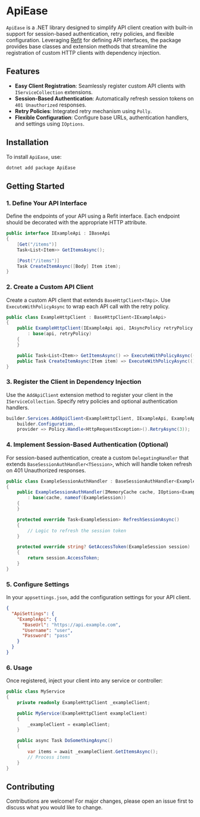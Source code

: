 # ApiEase

`ApiEase` is a .NET library designed to simplify API client creation with built-in support for session-based authentication, retry policies, and flexible configuration. Leveraging [Refit](https://github.com/reactiveui/refit) for defining API interfaces, the package provides base classes and extension methods that streamline the registration of custom HTTP clients with dependency injection.

## Features

- **Easy Client Registration**: Seamlessly register custom API clients with `IServiceCollection` extensions.
- **Session-Based Authentication**: Automatically refresh session tokens on `401 Unauthorized` responses.
- **Retry Policies**: Integrated retry mechanism using `Polly`.
- **Flexible Configuration**: Configure base URLs, authentication handlers, and settings using `IOptions`.

## Installation

To install `ApiEase`, use:

```bash
dotnet add package ApiEase
```

## Getting Started

### 1. Define Your API Interface
Define the endpoints of your API using a Refit interface. Each endpoint should be decorated with the appropriate HTTP attribute.

```csharp
public interface IExampleApi : IBaseApi
{
    [Get("/items")]
    Task<List<Item>> GetItemsAsync();

    [Post("/items")]
    Task CreateItemAsync([Body] Item item);
}
```

### 2. Create a Custom API Client
Create a custom API client that extends `BaseHttpClient<TApi>`. Use `ExecuteWithPolicyAsync` to wrap each API call with the retry policy.
```csharp
public class ExampleHttpClient : BaseHttpClient<IExampleApi>
{
    public ExampleHttpClient(IExampleApi api, IAsyncPolicy retryPolicy = null)
        : base(api, retryPolicy)
    {
    }

    public Task<List<Item>> GetItemsAsync() => ExecuteWithPolicyAsync(() => Api.GetItemsAsync());
    public Task CreateItemAsync(Item item) => ExecuteWithPolicyAsync(() => Api.CreateItemAsync(item));
}
```

### 3. Register the Client in Dependency Injection
Use the `AddApiClient` extension method to register your client in the `IServiceCollection`. Specify retry policies and optional authentication handlers.
```csharp
builder.Services.AddApiClient<ExampleHttpClient, IExampleApi, ExampleApiSettings>(
    builder.Configuration,
    provider => Policy.Handle<HttpRequestException>().RetryAsync(3));
```

### 4. Implement Session-Based Authentication (Optional)
For session-based authentication, create a custom `DelegatingHandler` that extends `BaseSessionAuthHandler<TSession>`, which will handle token refresh on 401 Unauthorized responses.
```csharp
public class ExampleSessionAuthHandler : BaseSessionAuthHandler<ExampleSession>
{
    public ExampleSessionAuthHandler(IMemoryCache cache, IOptions<ExampleApiSettings> settings) 
        : base(cache, nameof(ExampleSession))
    {
    }

    protected override Task<ExampleSession> RefreshSessionAsync()
    {
        // Logic to refresh the session token
    }

    protected override string? GetAccessToken(ExampleSession session)
    {
        return session.AccessToken;
    }
}
```

### 5. Configure Settings
In your `appsettings.json`, add the configuration settings for your API client.
```json
{
  "ApiSettings": {
    "ExampleApi": {
      "BaseUrl": "https://api.example.com",
      "Username": "user",
      "Password": "pass"
    }
  }
}
```

### 6. Usage
Once registered, inject your client into any service or controller:
```csharp
public class MyService
{
    private readonly ExampleHttpClient _exampleClient;

    public MyService(ExampleHttpClient exampleClient)
    {
        _exampleClient = exampleClient;
    }

    public async Task DoSomethingAsync()
    {
        var items = await _exampleClient.GetItemsAsync();
        // Process items
    }
}
```

## Contributing
Contributions are welcome! For major changes, please open an issue first to discuss what you would like to change.
